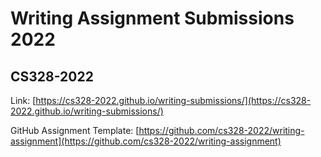 # Writing Assignment Submissions 2022
## CS328-2022

Link: [https://cs328-2022.github.io/writing-submissions/](https://cs328-2022.github.io/writing-submissions/)

GitHub Assignment Template: [https://github.com/cs328-2022/writing-assignment](https://github.com/cs328-2022/writing-assignment)